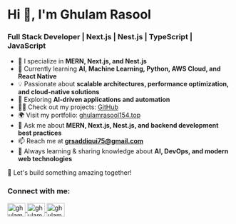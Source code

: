 <h1 >Hi 👋, I'm Ghulam Rasool</h1>

<h3 >Full Stack Developer | Next.js | Nest.js | TypeScript | JavaScript</h3>

- 🚀 I specialize in **MERN, Next.js, and Nest.js**  
- 🌱 Currently learning **AI, Machine Learning, Python, AWS Cloud, and React Native**  
- 💡 Passionate about **scalable architectures, performance optimization, and cloud-native solutions**  
- 🔭 Exploring **AI-driven applications and automation**  
- 👨‍💻 Check out my projects: [GitHub](https://github.com/ghulamrasool154)  
- 🌍 Visit my portfolio: [ghulamrasool154.top](https://ghulamrasool154.top)  
- 💬 Ask me about **MERN, Next.js, Nest.js, and backend development best practices**  
- 📫 Reach me at **grsaddiqui75@gmail.com**  
- 📖 Always learning & sharing knowledge about **AI, DevOps, and modern web technologies**  

🚀 Let's build something amazing together!


<h3>Connect with me:</h3>
<p>

<a href="https://linkedin.com/in/ghulamrasool154" target="blank">
  <img align="center" src="https://raw.githubusercontent.com/rahuldkjain/github-profile-readme-generator/master/src/images/icons/Social/linked-in-alt.svg" alt="ghulamrasool154" height="30" width="40" />
</a>
<a href="https://fb.com/ghulamrasool154" target="blank">
  <img align="center" src="https://raw.githubusercontent.com/rahuldkjain/github-profile-readme-generator/master/src/images/icons/Social/facebook.svg" alt="ghulamrasool154" height="30" width="40" />
</a>
<a href="https://instagram.com/ghulamrasool154" target="blank">
  <img align="center" src="https://raw.githubusercontent.com/rahuldkjain/github-profile-readme-generator/master/src/images/icons/Social/instagram.svg" alt="ghulamrasool154" height="30" width="40" />
</a>
</p>
